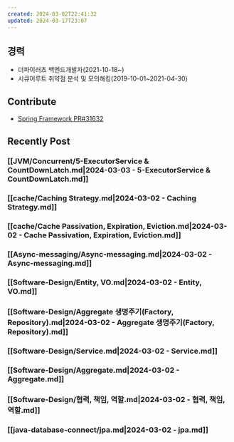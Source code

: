 ```yaml
---
created: 2024-03-02T22:41:32
updated: 2024-03-17T23:07
---
```

## 경력
- 더파이러츠 백엔드개발자(2021-10-18~)
- 시큐어루트 취약점 분석 및 모의해킹(2019-10-01~2021-04-30)

## Contribute
- [Spring Framework PR#31632](https://github.com/spring-projects/spring-framework/pull/31632)

## Recently Post
### [[JVM/Concurrent/5-ExecutorService & CountDownLatch.md|2024-03-03 - 5-ExecutorService & CountDownLatch.md]]
### [[cache/Caching Strategy.md|2024-03-02 - Caching Strategy.md]]
### [[cache/Cache Passivation, Expiration, Eviction.md|2024-03-02 - Cache Passivation, Expiration, Eviction.md]]
### [[Async-messaging/Async-messaging.md|2024-03-02 - Async-messaging.md]]
### [[Software-Design/Entity, VO.md|2024-03-02 - Entity, VO.md]]
### [[Software-Design/Aggregate 생명주기(Factory, Repository).md|2024-03-02 - Aggregate 생명주기(Factory, Repository).md]]
### [[Software-Design/Service.md|2024-03-02 - Service.md]]
### [[Software-Design/Aggregate.md|2024-03-02 - Aggregate.md]]
### [[Software-Design/협력, 책임, 역할.md|2024-03-02 - 협력, 책임, 역할.md]]
### [[java-database-connect/jpa.md|2024-03-02 - jpa.md]]